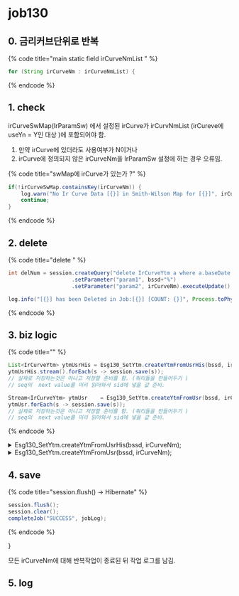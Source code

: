 # job130

## 0. 금리커브단위로 반복

{% code title="main static field irCurveNmList " %}
```java
for (String irCurveNm : irCurveNmList) {
```
{% endcode %}

## 1. check

irCurveSwMap(IrParamSw) 에서 설정된  irCurve가  irCurvNmList (irCureve에 useYn = Y인 대상 )에 포함되어야 함.&#x20;

1. 만약 irCurve에 있더라도 사용여부가 N이거나&#x20;
2. irCurve에 정의되지 않은 irCurveNm을 IrParamSw 설정에 하는 경우 오류임.&#x20;

{% code title="swMap에 irCurve가 있는가 ?" %}
```java
if(!irCurveSwMap.containsKey(irCurveNm)) { 
	log.warn("No Ir Curve Data [{}] in Smith-Wilson Map for [{}]", irCurveNm, bssd);						
	continue;
}
```
{% endcode %}

## 2. delete

{% code title="delete " %}
```java
int delNum = session.createQuery("delete IrCurveYtm a where a.baseDate like :param1 and a.irCurveNm = :param2")
					.setParameter("param1", bssd+"%")				
					.setParameter("param2", irCurveNm).executeUpdate();

log.info("[{}] has been Deleted in Job:[{}] [COUNT: {}]", Process.toPhysicalName(IrCurveYtm.class.getSimpleName()), jobLog.getJobId(), delNum);
```
{% endcode %}

## 3. biz logic

{% code title="" %}
```java
List<IrCurveYtm> ytmUsrHis = Esg130_SetYtm.createYtmFromUsrHis(bssd, irCurveNm);
ytmUsrHis.stream().forEach(s -> session.save(s));
// 실제로 저장하는것은 아니고 저장할 준비를 함. (쿼리들을 만들어두기 )
// seq의  next value를 미리 읽어와서 sid에 넣을 값 준비. 

Stream<IrCurveYtm> ytmUsr    = Esg130_SetYtm.createYtmFromUsr(bssd, irCurveNm);
ytmUsr.forEach(s -> session.save(s)); 
// 실제로 저장하는것은 아니고 저장할 준비를 함. (쿼리들을 만들어두기 )
// seq의  next value를 미리 읽어와서 sid에 넣을 값 준비. 
```
{% endcode %}

<details>

<summary>Esg130_SetYtm.createYtmFromUsrHis(bssd, irCurveNm);</summary>

{% code title="IrCurveYtmUsrHis" %}
```java
List<IrCurveYtm>       ytmList    = new ArrayList<IrCurveYtm>();		
List<String>           ytmTen     = Arrays.asList("M0003", "M0006", "M0009", "M0012", "M0018", "M0024", "M0030", "M0036", "M0048", "M0060", "M0084", "M0120", "M0180", "M0240", "M0360", "M0600");		
List<IrCurveYtmUsrHis> ytmUsrList = IrCurveYtmDao.getIrCurveYtmUsrHis(bssd, irCurveNm);

double toReal = 0.01;
// (단위변환 : % -> Real number)
int    digit  = 7;    
	
for(IrCurveYtmUsrHis usr : ytmUsrList) {
	
 for(int i=0; i<16; i++) {
  IrCurveYtm ytm = new IrCurveYtm();			
  
  ytm.setBaseDate(usr.getBaseDate());				
  ytm.setIrCurveNm(irCurveNm);				
  ytm.setIrCurve(usr.getIrCurve());				
  ytm.setMatCd(ytmTen.get(i));
    //  base tenor가 일정한 간격이 아니라 loop 처리가 어려움 ㅠ 
  if     (i==0)  {ytm.setYtm(round(StringUtil.objectToPrimitive(usr.getYtmM0003(), 0.0) * toReal, digit)); }
  else if(i==1)  {ytm.setYtm(round(StringUtil.objectToPrimitive(usr.getYtmM0006(), 0.0) * toReal, digit)); }
  else if(i==2)  {ytm.setYtm(round(StringUtil.objectToPrimitive(usr.getYtmM0009(), 0.0) * toReal, digit)); }
  else if(i==3)  {ytm.setYtm(round(StringUtil.objectToPrimitive(usr.getYtmM0012(), 0.0) * toReal, digit)); }
  else if(i==4)  {ytm.setYtm(round(StringUtil.objectToPrimitive(usr.getYtmM0018(), 0.0) * toReal, digit)); }
  else if(i==5)  {ytm.setYtm(round(StringUtil.objectToPrimitive(usr.getYtmM0024(), 0.0) * toReal, digit)); }
  else if(i==6)  {ytm.setYtm(round(StringUtil.objectToPrimitive(usr.getYtmM0030(), 0.0) * toReal, digit)); }
  else if(i==7)  {ytm.setYtm(round(StringUtil.objectToPrimitive(usr.getYtmM0036(), 0.0) * toReal, digit)); }
  else if(i==8)  {ytm.setYtm(round(StringUtil.objectToPrimitive(usr.getYtmM0048(), 0.0) * toReal, digit)); }
  else if(i==9)  {ytm.setYtm(round(StringUtil.objectToPrimitive(usr.getYtmM0060(), 0.0) * toReal, digit)); }
  else if(i==10) {ytm.setYtm(round(StringUtil.objectToPrimitive(usr.getYtmM0084(), 0.0) * toReal, digit)); }
  else if(i==11) {ytm.setYtm(round(StringUtil.objectToPrimitive(usr.getYtmM0120(), 0.0) * toReal, digit)); }
  else if(i==12) {ytm.setYtm(round(StringUtil.objectToPrimitive(usr.getYtmM0180(), 0.0) * toReal, digit)); }
  else if(i==13) {ytm.setYtm(round(StringUtil.objectToPrimitive(usr.getYtmM0240(), 0.0) * toReal, digit)); }
  else if(i==14) {ytm.setYtm(round(StringUtil.objectToPrimitive(usr.getYtmM0360(), 0.0) * toReal, digit)); }
  else {	  ytm.setYtm(round(StringUtil.objectToPrimitive(usr.getYtmM0600(), 0.0) * toReal, digit)); }
  
  ytm.setModifiedBy(jobId);
  ytm.setUpdateDate(LocalDateTime.now());
            
  ytmList.add(ytm);
 }				
}
log.info("{}({}) creates {} results from [{}]. They are inserted into [{}] Table", jobId, EJob.valueOf(jobId).getJobName(), ytmList.size(), toPhysicalName(IrCurveYtmUsrHis.class.getSimpleName()), toPhysicalName(IrCurveYtm.class.getSimpleName()));

return ytmList;

```
{% endcode %}

</details>

<details>

<summary>Esg130_SetYtm.createYtmFromUsr(bssd, irCurveNm);</summary>

{% code title="IrCurveYtmUs" %}
```java
public static Stream<IrCurveYtm> createYtmFromUsr(String bssd, String irCurveNm) {

  return IrCurveYtmDao.getIrCurveYtmUsr(bssd)
                     .filter(s->s.getIrCurveNm().equals(irCurveNm))
                     .map(s->Esg130_SetYtm.buildFromYtmUsr(s));
}
```
{% endcode %}

{% code title="buildFromYtmUsr" %}
```java
private static IrCurveYtm buildFromYtmUsr(IrCurveYtmUsr ytmUsr) {

double toReal = 1; // 단위변환 없음 : 그대로
int    digit  = 7;    

return IrCurveYtm.builder()
            .baseDate (ytmUsr.getBaseDate())
            .irCurve  (ytmUsr.getIrCurve())
            .irCurveNm(ytmUsr.getIrCurveNm())
            .matCd    (ytmUsr.getMatCd())
            .ytm(round(StringUtil.objectToPrimitive(ytmUsr.getYtm(), 0.0) * toReal, digit))
    .build();
}
```
{% endcode %}

<mark style="color:red;">**todo : StringUtil.objectToPrimitive !!**</mark>

</details>

## 4. save

{% code title="session.flush() -> Hibernate" %}
```java
session.flush();
session.clear();
completeJob("SUCCESS", jobLog);
```
{% endcode %}

}

모든 irCurveNm에 대해 반복작업이 종료된 뒤 작업 로그를 남김.&#x20;

## 5. log
